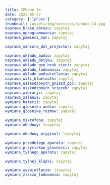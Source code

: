 ```yaml
---
title: IPhone 14
date: 2022-05-27
category: ['Iphone']
thumbnail: /assets/img/services/iphone-14.jpg
naprawa_braku_obrazu: zapytaj
naprawa_oprogramowania: zapytaj
naprawa_pamieci_nan: zapytaj

naprawa_sensora_dot_projector: zapytaj

naprawa_ukladu_audio: zapytaj
naprawa_ukladu_dotyku: zapytaj
naprawa_ukladu_gsm_brak_sieci: zapytaj
naprawa_ukladu_ladowania: zapytaj
naprawa_ukladu_podswietlania: zapytaj
naprawa_wifi_bluetooth: zapytaj
naprawa_uszkodzonych_gniazd_ppc: zapytaj
naprawa_uszkodzonych_sciezek: zapytaj
naprawa_wibracji: zapytaj
naprawa_zalania: zapytaj
wymiana_baterii: zapytaj
wymiana_glosnika_audio: zapytaj
wymiana_glosnika_rozmow: zapytaj

wymiana_mikrofonu: zapytaj
wymiana_obudowy: 1zapytaj

wymiana_obudowy_oryginal: 1zapytaj

wymiana_przedniego_aparatu: zapytaj
wymiana_przyciskow_glosnosci: zapytaj
wymiana_tylnego_aparatu: zapytaj

wymiana_tylnej_klapki: zapytaj

wymiana_wyswietlacza: 1zapytaj
wymiana_zlacza_ladowania: zapytaj
---
```


